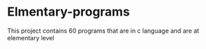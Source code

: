 # Elmentary-programs
This project contains 60 programs that are in c language and are at elementary level
